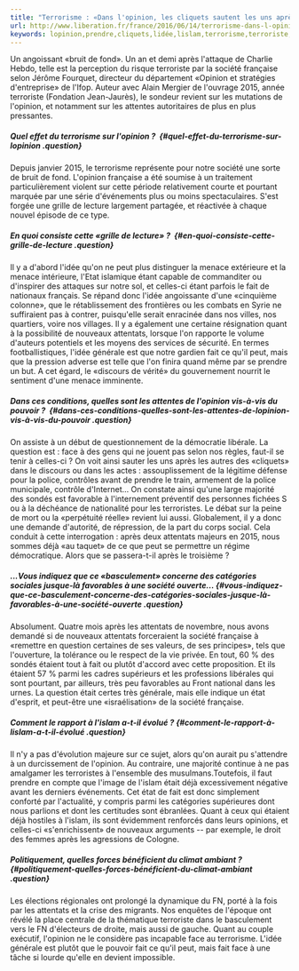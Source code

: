 ```yaml
---
title: "Terrorisme : «Dans l'opinion, les cliquets sautent les uns après les autres»"
url: http://www.liberation.fr/france/2016/06/14/terrorisme-dans-l-opinion-les-cliquets-sautent-les-uns-apres-les-autres_1459342
keywords: lopinion,prendre,cliquets,lidée,lislam,terrorisme,terroriste,société,question,sautent,menace,attentats
---
```

Un angoissant «bruit de fond». Un an et demi après l'attaque de Charlie Hebdo, telle est la perception du risque terroriste par la société française selon Jérôme Fourquet, directeur du département «Opinion et stratégies d'entreprise» de l'Ifop. Auteur avec Alain Mergier de l'ouvrage 2015, année terroriste (Fondation Jean-Jaurès), le sondeur revient sur les mutations de l'opinion, et notamment sur les attentes autoritaires de plus en plus pressantes.

##### Quel effet du terrorisme sur l'opinion ?  {#quel-effet-du-terrorisme-sur-lopinion .question}

Depuis janvier 2015, le terrorisme représente pour notre société une sorte de bruit de fond. L'opinion française a été soumise à un traitement particulièrement violent sur cette période relativement courte et pourtant marquée par une série d'événements plus ou moins spectaculaires. S'est forgée une grille de lecture largement partagée, et réactivée à chaque nouvel épisode de ce type.

##### En quoi consiste cette «grille de lecture» ?  {#en-quoi-consiste-cette-grille-de-lecture .question}

Il y a d'abord l'idée qu'on ne peut plus distinguer la menace extérieure et la menace intérieure, l'Etat islamique étant capable de commanditer ou d'inspirer des attaques sur notre sol, et celles-ci étant parfois le fait de nationaux français. Se répand donc l'idée angoissante d'une «cinquième colonne», que le rétablissement des frontières ou les combats en Syrie ne suffiraient pas à contrer, puisqu'elle serait enracinée dans nos villes, nos quartiers, voire nos villages. Il y a également une certaine résignation quant à la possibilité de nouveaux attentats, lorsque l'on rapporte le volume d'auteurs potentiels et les moyens des services de sécurité. En termes footballistiques, l'idée générale est que notre gardien fait ce qu'il peut, mais que la pression adverse est telle que l'on finira quand même par se prendre un but. A cet égard, le «discours de vérité» du gouvernement nourrit le sentiment d'une menace imminente.

##### Dans ces conditions, quelles sont les attentes de l'opinion vis-à-vis du pouvoir ?  {#dans-ces-conditions-quelles-sont-les-attentes-de-lopinion-vis-à-vis-du-pouvoir .question}

On assiste à un début de questionnement de la démocratie libérale. La question est : face à des gens qui ne jouent pas selon nos règles, faut-il se tenir à celles-ci ? On voit ainsi sauter les uns après les autres des «cliquets» dans le discours ou dans les actes : assouplissement de la légitime défense pour la police, contrôles avant de prendre le train, armement de la police municipale, contrôle d'Internet... On constate ainsi qu'une large majorité des sondés est favorable à l'internement préventif des personnes fichées S ou à la déchéance de nationalité pour les terroristes. Le débat sur la peine de mort ou la «perpétuité réelle» revient lui aussi. Globalement, il y a donc une demande d'autorité, de répression, de la part du corps social. Cela conduit à cette interrogation : après deux attentats majeurs en 2015, nous sommes déjà «au taquet» de ce que peut se permettre un régime démocratique. Alors que se passera-t-il après le troisième ?

##### ...Vous indiquez que ce «basculement» concerne des catégories sociales jusque-là favorables à une société ouverte... {#vous-indiquez-que-ce-basculement-concerne-des-catégories-sociales-jusque-là-favorables-à-une-société-ouverte .question}

Absolument. Quatre mois après les attentats de novembre, nous avons demandé si de nouveaux attentats forceraient la société française à «remettre en question certaines de ses valeurs, de ses principes», tels que l'ouverture, la tolérance ou le respect de la vie privée. En tout, 60 % des sondés étaient tout à fait ou plutôt d'accord avec cette proposition. Et ils étaient 57 % parmi les cadres supérieurs et les professions libérales qui sont pourtant, par ailleurs, très peu favorables au Front national dans les urnes. La question était certes très générale, mais elle indique un état d'esprit, et peut-être une «israélisation» de la société française.

##### Comment le rapport à l'islam a-t-il évolué ? {#comment-le-rapport-à-lislam-a-t-il-évolué .question}

Il n'y a pas d'évolution majeure sur ce sujet, alors qu'on aurait pu s'attendre à un durcissement de l'opinion. Au contraire, une majorité continue à ne pas amalgamer les terroristes à l'ensemble des musulmans.Toutefois, il faut prendre en compte que l'image de l'islam était déjà excessivement négative avant les derniers événements. Cet état de fait est donc simplement conforté par l'actualité, y compris parmi les catégories supérieures dont nous parlions et dont les certitudes sont ébranlées. Quant à ceux qui étaient déjà hostiles à l'islam, ils sont évidemment renforcés dans leurs opinions, et celles-ci «s'enrichissent» de nouveaux arguments -- par exemple, le droit des femmes après les agressions de Cologne.

##### Politiquement, quelles forces bénéficient du climat ambiant ?  {#politiquement-quelles-forces-bénéficient-du-climat-ambiant .question}

Les élections régionales ont prolongé la dynamique du FN, porté à la fois par les attentats et la crise des migrants. Nos enquêtes de l'époque ont révélé la place centrale de la thématique terroriste dans le basculement vers le FN d'électeurs de droite, mais aussi de gauche. Quant au couple exécutif, l'opinion ne le considère pas incapable face au terrorisme. L'idée générale est plutôt que le pouvoir fait ce qu'il peut, mais fait face à une tâche si lourde qu'elle en devient impossible. 
